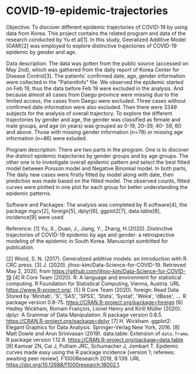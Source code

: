 # COVID-19-epidemic-trajectories
Objective: To discover different epidemic trajectories of COVID-19 by using data from Korea. This project contains the related program and data of the research conducted by Yu et al[1]. In this study, Geeralized Additive Model (GAM)[2] was employed to explore distinctive trajectories of COVID-19 epidemic by gender and age.

Data description: The data was gotten from the public source (accessed on May 2nd), which was gathered from the daily report of Korea Center for Disease Control[3]. The patients' confirmed date, age, gender information were collected in the "PatientInfo" file. We observed the epidemic started on Feb 19, thus the data before Feb 19 were excluded in the analysis. And because almost all cases from Daegu province were missing due to the limited access, the cases from Daegu were excluded. Three cases without confirmed date information were also excluded. Then there were 3349 subjects for the analysis of overall trajectory. To explore the different trajectories by gender and age, the gender was classified as female and male groups, and age (in years) was grouped as 0-19, 20-39, 40- 59, 60 and above. Those with missing gender information (n=78) or missing age information (n=86) were exluded.   

Program description: There are two parts in the program. One is to discover the distinct epidemic trajectories by gender groups and by age groups. The other one is to investigate overall epidemic pattern and select the best fitted model between Poisson model and Negative Binomial model. In both parts, The daily new cases were firstly fitted by model along with date, then prediction was made based on the fitted model. The observed counts, fitted curves were plotted in one plot for each group for better understanding the epidemic patterns. 

Software and Packages: The analysis was completed by R software[4], the package mgcv[2], foreign[5], dplyr[6], ggplot2[7], data.table[8], incidence[9] were used.

Reference:
[1] Yu, X., Duan, J., Jiang, Y., Zhang, H.(2020). Distinctive trajectories of COVID-19 epidemic by age and gender: a retrospective
modeling of the epidemic in South Korea. Manuscript sumbitted for publication.

[2] Wood, S. N. (2017). Generalized additive models: an introduction with R. CRC press.
[3] J. (2020). jihoo-kim/Data-Science-for-COVID-19. Retrieved May 2, 2020, from https://github.com/jihoo-kim/Data-Science-for-COVID-19
[4] R Core Team (2020). R: A language and environment for statistical computing. R Foundation for Statistical Computing, Vienna, Austria. URL https://www.R-project.org/.
[5] R Core Team (2020). foreign: Read Data Stored by 'Minitab', 'S', 'SAS', 'SPSS', 'Stata', 'Systat', 'Weka', 'dBase', .... R package version 0.8-75. https://CRAN.R-project.org/package=foreign
[6] Hadley Wickham, Romain François, Lionel Henry and Kirill Müller (2020). dplyr: A Grammar of Data Manipulation. R package version 0.8.5. https://CRAN.R-project.org/package=dplyr
[7] H. Wickham. ggplot2: Elegant Graphics for Data Analysis. Springer-Verlag New York, 2016.
[8] Matt Dowle and Arun Srinivasan (2019). data.table: Extension of `data.frame`. R package version 1.12.8. https://CRAN.R-project.org/package=data.table
[9] Kamvar ZN, Cai J, Pulliam JRC, Schumacher J, Jombart T. Epidemic curves made easy using the R package incidence [version 1; referees: awaiting peer review]. F1000Research 2019, 8:139. URL https://doi.org/10.12688/f1000research.18002.1.
